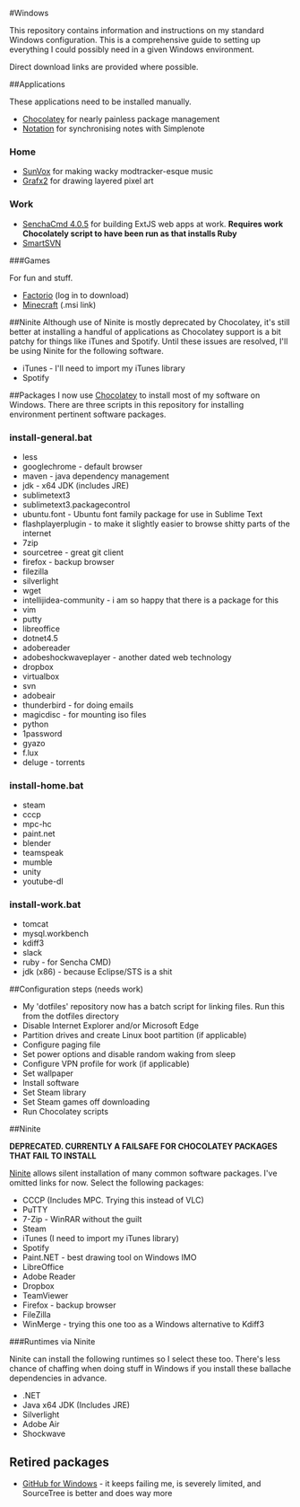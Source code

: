 #Windows

This repository contains information and instructions on my standard Windows configuration. This is a comprehensive guide to setting up everything I could possibly need in a given Windows environment.

Direct download links are provided where possible.

##Applications

These applications need to be installed manually.

- [Chocolatey](https://chocolatey.org/) for nearly painless package management
- [Notation](http://getnotation.com/) for synchronising notes with Simplenote

### Home
- [SunVox](http://www.warmplace.ru/soft/sunvox/) for making wacky modtracker-esque music
- [Grafx2](https://code.google.com/p/grafx2/downloads/list?can=2&q=label%3AOpSys-Windows+label%3ARelease-2.4) for drawing layered pixel art

### Work
- [SenchaCmd 4.0.5](https://cdn.sencha.com/cmd/4.0.5.87/SenchaCmd-4.0.5.87-windows.exe.zip) for building ExtJS web apps at work. **Requires work Chocolately script to have been run as that installs Ruby**
- [SmartSVN](http://www.smartsvn.com/)

###Games

For fun and stuff.

- [Factorio](https://www.factorio.com/login) (log in to download)
- [Minecraft](https://launcher.mojang.com/download/MinecraftInstaller.msi) (.msi link)

##Ninite
Although use of Ninite is mostly deprecated by Chocolatey, it's still better at installing a handful of applications as Chocolatey support is a bit patchy for things like iTunes and Spotify. Until these issues are resolved, I'll be using Ninite for the following software.

- iTunes - I'll need to import my iTunes library
- Spotify

##Packages
I now use [Chocolatey](https://chocolatey.org/) to install most of my software on Windows. There are three scripts in this repository for installing environment pertinent software packages.

### install-general.bat
- less
- googlechrome - default browser
- maven - java dependency management
- jdk - x64 JDK (includes JRE)
- sublimetext3 
- sublimetext3.packagecontrol 
- ubuntu.font - Ubuntu font family package for use in Sublime Text
- flashplayerplugin - to make it slightly easier to browse shitty parts of the internet
- 7zip
- sourcetree - great git client
- firefox - backup browser
- filezilla 
- silverlight 
- wget 
- intellijidea-community - i am so happy that there is a package for this
- vim 
- putty 
- libreoffice 
- dotnet4.5 
- adobereader
- adobeshockwaveplayer - another dated web technology
- dropbox 
- virtualbox 
- svn 
- adobeair 
- thunderbird - for doing emails
- magicdisc - for mounting iso files
- python 
- 1password 
- gyazo 
- f.lux 
- deluge - torrents

### install-home.bat
- steam
- cccp
- mpc-hc
- paint.net
- blender
- teamspeak
- mumble
- unity
- youtube-dl

### install-work.bat
- tomcat 
- mysql.workbench
- kdiff3 
- slack 
- ruby - for Sencha CMD)
- jdk (x86) - because Eclipse/STS is a shit

##Configuration steps (needs work)

- My 'dotfiles' repository now has a batch script for linking files. Run this from the dotfiles directory
- Disable Internet Explorer and/or Microsoft Edge
- Partition drives and create Linux boot partition (if applicable)
- Configure paging file
- Set power options and disable random waking from sleep
- Configure VPN profile for work (if applicable)
- Set wallpaper
- Install software
- Set Steam library
- Set Steam games off downloading
- Run Chocolatey scripts

##Ninite

**DEPRECATED. CURRENTLY A FAILSAFE FOR CHOCOLATEY PACKAGES THAT FAIL TO INSTALL**

[Ninite](http://www.ninite.com) allows silent installation of many common software packages. I've omitted links for now. Select the following packages:

- CCCP (Includes MPC. Trying this instead of VLC)
- PuTTY
- 7-Zip - WinRAR without the guilt
- Steam
- iTunes (I need to import my iTunes library)
- Spotify
- Paint.NET - best drawing tool on Windows IMO
- LibreOffice
- Adobe Reader
- Dropbox
- TeamViewer
- Firefox - backup browser
- FileZilla
- WinMerge - trying this one too as a Windows alternative to Kdiff3

###Runtimes via Ninite

Ninite can install the following runtimes so I select these too. There's less chance of chaffing when doing stuff in Windows if you install these ballache dependencies in advance.

- .NET
- Java x64 JDK (Includes JRE)
- Silverlight
- Adobe Air
- Shockwave

## Retired packages
- [GitHub for Windows](https://desktop.github.com/) - it keeps failing me, is severely limited, and SourceTree is better and does way more